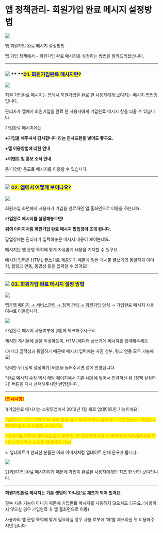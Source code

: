 # 앱 정책관리- 회원가입 완료 메시지 설정방법

![](https://wp.swing2app.co.kr/wp-content/uploads/2019/01/%ED%9A%8C%EC%9B%90%EA%B0%80%EC%9E%85%EC%99%84%EB%A3%8C-%EB%A9%94%EC%8B%9C%EC%A7%80-%EC%84%A4%EC%A0%95.png)

앱 회원가입 완료 메시지 설정방법

앱 가입 정책에서 – 회원가입 완료 메시지를 설정하는 방법을 알려드리겠습니다.

***

### ![](https://wp.swing2app.co.kr/wp-content/uploads/2020/04/%EB%8B%A8%EB%9D%BD1-1.png) ** **<mark style="color:blue;">**01. 회원가입완료 메시지란?**</mark>

![](https://wp.swing2app.co.kr/wp-content/uploads/2019/01/%ED%9A%8C%EC%9B%90%EA%B0%80%EC%9E%85%EC%99%84%EB%A3%8C%EB%A9%94%EC%8B%9C%EC%A7%803.png)

회원 가입완료 메시지는 앱에서 회원가입을 완료 한 사용자에게 보여지는 메시지 팝업창입니다.

관리자가 앱에서 회원가입을 완료 한 사용자에게 가입완료 메시지 창을 띄울 수 있습니다.

가입완료 메시지에는

**+가입을 해주셔서 감사합니다 라는 인사표현을 넣어도 좋구요.**

**+앱 이용방법에 대한 안내**

**+이벤트 및 홍보 소식 안내**

등 다양한 용도로 메시지를 이용할 수 있습니다.

***

### ![](https://wp.swing2app.co.kr/wp-content/uploads/2020/04/%EB%8B%A8%EB%9D%BD1-1.png) <mark style="color:blue;">**02. 앱에서 어떻게 보이나요?**</mark>

![](https://wp.swing2app.co.kr/wp-content/uploads/2019/01/%ED%9A%8C%EC%9B%90%EA%B0%80%EC%9E%85%EC%99%84%EB%A3%8C%EB%A9%94%EC%8B%9C%EC%A7%804.png)

회원가입 화면에서 사용자가 가입을 완료하면 앱 홈화면으로 이동을 하는데요.

**가입완료 메시지를 설정해놓으면!**

**위의 이미지처럼 회원가입 완료 메시지 팝업창이 뜨게 됩니다.**

팝업창에는 관리자가 입력해놓은 메시지 내용이 보이는데요.

메시지는 앱 운영 목적에 맞게 자유롭게 내용을 기재할 수 있구요.

메시지 입력은 HTML 글쓰기로 제공되기 때문에 일반 게시물 글쓰기와 동일하게 이미지, 웹링크 연동, 동영상 등을 입력할 수 있어요!!

***

### ![](https://wp.swing2app.co.kr/wp-content/uploads/2020/04/%EB%8B%A8%EB%9D%BD1-1.png) <mark style="color:blue;">**03. 회원가입 완료 메시지 설정 방법**</mark>

![](https://wp.swing2app.co.kr/wp-content/uploads/2019/01/%EA%B0%80%EC%9E%85%EC%99%84%EB%A3%8C.png)

[앱운영 페이지 → 서비스관리 → 정책 관리 → 회원가입 양식](https://www.swing2app.co.kr/view/app\_policy) → 가입완료 메시지 사용 여부로 이동합니다.

![](https://wp.swing2app.co.kr/wp-content/uploads/2019/01/%ED%9A%8C%EC%9B%90%EA%B0%80%EC%9E%85%EC%99%84%EB%A3%8C%EB%A9%94%EC%8B%9C%EC%A7%802.png)

가입완료 메시지 사용여부에 \[예]에 체크해주시구요.

게시판 게시물에 글을 작성하듯이, HTML에디터 글쓰기에 메시지를 입력해주세요.

(에디터 글작성과 동일하기 때문에 메시지 입력에는 사진 첨부, 링크 연동 모두 가능해요)

입력한 뒤 \[정책 설정하기] 버튼을 눌러주시면 앱에 반영됩니다.

\*완료 메시지 수정 역시 해당 페이지에서 기존 내용에 덮어서 입력하신 뒤 \[정책 설정하기] 버튼을 다시 선택해주시면 반영됩니다.

***

<mark style="color:red;">**\[안내사항]**</mark>

1\)가입완료 메시지는 스윙투앱에서 2019년 1월 새로 업데이트된 기능이에요!

<mark style="color:orange;">\*업데이트 기준 2019.1.15 이후 앱을 신규 제작하거나, 업데이트 하신 분들은 ‘가입완료 메시지’를 바로 이용할 수 있구요.</mark>

<mark style="color:orange;">\*업데이트 이전에 제작해놓으신 분들은, 앱 재제작하셔서 새 버전에서 이용해주셔야 합니다.(앱제작시 소프트 업데이트 가능)</mark>

↓ 업데이트가 안되신 분들은 아래 이미지처럼 업데이트 안내 문구가 뜹니다.

![](https://wp.swing2app.co.kr/wp-content/uploads/2019/01/%EC%BA%A1%EC%B2%98.png)

2\)회원가입 완료 메시지이기 때문에 가입이 완료된 사용자에게만 최초 한 번만 보여집니다.

***

**회원가입완료 메시지는 기본 셋팅이 ‘아니요’로 체크가 되어 있어요.**

필수 사용 기능이 아니기 때문에 가입완료 메시지를 사용하지 않으셔도 되구요. (사용하지 않으실 경우 가입완료 후 앱 홈화면으로 이동)

사용자의 앱 운영 목적에 맞게 필요하실 경우 사용 여부에 ‘예’를 체크하신 뒤 이용해주시면 됩니다.
